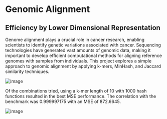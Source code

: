# Genomic Alignment
## Efficiency by Lower Dimensional Representation

Genome alignment plays a crucial role in cancer research, enabling scientists to identify genetic variations associated with cancer. Sequencing technologies have generated vast amounts of genomic data, making it important to develop efficient computational methods for aligning reference genomes with samples from individuals. This project explores a simple approach to genomic alignment by applying k-mers, MinHash, and Jaccard similarity techniques.

![image](https://user-images.githubusercontent.com/89158603/235321301-edc33956-895d-453f-97db-993e592fa1df.png)

Of the combinations tried, using a k-mer length of 10 with 1000 hash functions resulted in the best MSE performance. The correlation with the benchmark was 0.999997175 with an MSE of 872.6645.

![image](https://user-images.githubusercontent.com/89158603/235321319-d8614ace-15df-4f6a-8f9d-a4d8e37b5a38.png)
